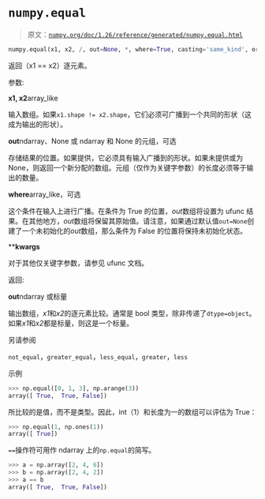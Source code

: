# `numpy.equal`

> 原文：[`numpy.org/doc/1.26/reference/generated/numpy.equal.html`](https://numpy.org/doc/1.26/reference/generated/numpy.equal.html)

```py
numpy.equal(x1, x2, /, out=None, *, where=True, casting='same_kind', order='K', dtype=None, subok=True[, signature, extobj]) = <ufunc 'equal'>
```

返回（x1 == x2）逐元素。

参数:

**x1, x2**array_like

输入数组。如果`x1.shape != x2.shape`，它们必须可广播到一个共同的形状（这成为输出的形状）。

**out**ndarray、None 或 ndarray 和 None 的元组，可选

存储结果的位置。如果提供，它必须具有输入广播到的形状。如果未提供或为 None，则返回一个新分配的数组。元组（仅作为关键字参数）的长度必须等于输出的数量。

**where**array_like，可选

这个条件在输入上进行广播。在条件为 True 的位置，*out*数组将设置为 ufunc 结果。在其他地方，*out*数组将保留其原始值。请注意，如果通过默认值`out=None`创建了一个未初始化的*out*数组，那么条件为 False 的位置将保持未初始化状态。

****kwargs**

对于其他仅关键字参数，请参见 ufunc 文档。

返回:

**out**ndarray 或标量

输出数组，*x1*和*x2*的逐元素比较。通常是 bool 类型，除非传递了`dtype=object`。如果*x1*和*x2*都是标量，则这是一个标量。

另请参阅

`not_equal`，`greater_equal`，`less_equal`，`greater`，`less`

示例

```py
>>> np.equal([0, 1, 3], np.arange(3))
array([ True,  True, False]) 
```

所比较的是值，而不是类型。因此，int（1）和长度为一的数组可以评估为 True：

```py
>>> np.equal(1, np.ones(1))
array([ True]) 
```

`==`操作符可用作 ndarray 上的`np.equal`的简写。

```py
>>> a = np.array([2, 4, 6])
>>> b = np.array([2, 4, 2])
>>> a == b
array([ True,  True, False]) 
```
